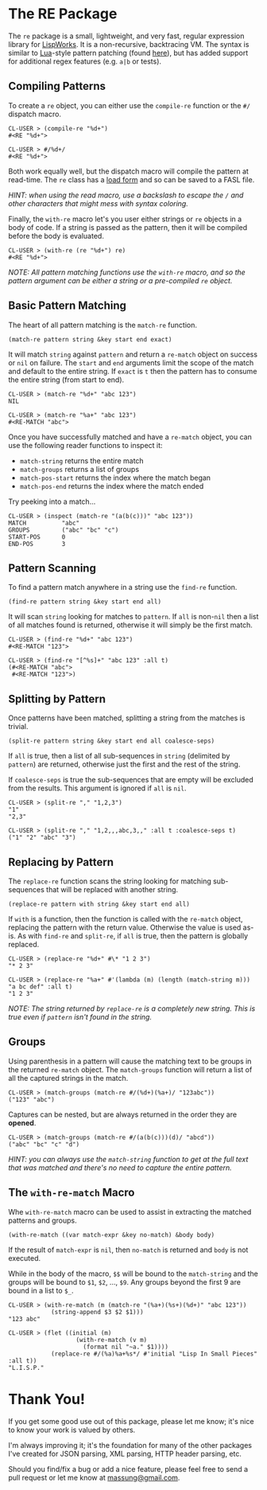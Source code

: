 # The RE Package

The `re` package is a small, lightweight, and very fast, regular expression library for [LispWorks](http://www.lispworks.com). It is a non-recursive, backtracing VM. The syntax is similar to [Lua](http://www.lua.org)-style pattern patching (found [here](http://www.lua.org/pil/20.2.html)), but has added support for additional regex features (e.g. `a|b` or tests).

## Compiling Patterns

To create a `re` object, you can either use the `compile-re` function or the `#/` dispatch macro.

	CL-USER > (compile-re "%d+")
	#<RE "%d+">

	CL-USER > #/%d+/
	#<RE "%d+">

Both work equally well, but the dispatch macro will compile the pattern at read-time. The `re` class has a [load form](http://www.lispworks.com/documentation/HyperSpec/Body/f_mk_ld_.htm#make-load-form) and so can be saved to a FASL file.

*HINT: when using the read macro, use a backslash to escape the `/` and other characters that might mess with syntax coloring.*

Finally, the `with-re` macro let's you user either strings or `re` objects in a body of code. If a string is passed as the pattern, then it will be compiled before the body is evaluated.

	CL-USER > (with-re (re "%d+") re)
	#<RE "%d+">

*NOTE: All pattern matching functions use the `with-re` macro, and so the pattern argument can be either a string or a pre-compiled `re` object.*

## Basic Pattern Matching

The heart of all pattern matching is the `match-re` function.

	(match-re pattern string &key start end exact)
	
It will match `string` against `pattern` and return a `re-match` object on success or `nil` on failure. The `start` and `end` arguments limit the scope of the match and default to the entire string. If `exact` is `t` then the pattern has to consume the entire string (from start to end).

	CL-USER > (match-re "%d+" "abc 123")
	NIL
	
	CL-USER > (match-re "%a+" "abc 123")
	#<RE-MATCH "abc">

Once you have successfully matched and have a `re-match` object, you can use the following reader functions to inspect it:

* `match-string` returns the entire match
* `match-groups` returns a list of groups
* `match-pos-start` returns the index where the match began
* `match-pos-end` returns the index where the match ended

Try peeking into a match...

	CL-USER > (inspect (match-re "(a(b(c)))" "abc 123"))
	MATCH          "abc"
	GROUPS         ("abc" "bc" "c")
	START-POS      0
	END-POS        3

## Pattern Scanning

To find a pattern match anywhere in a string use the `find-re` function.

	(find-re pattern string &key start end all)
	
It will scan `string` looking for matches to `pattern`. If `all` is non-`nil` then a list of all matches found is returned, otherwise it will simply be the first match.

	CL-USER > (find-re "%d+" "abc 123")
	#<RE-MATCH "123">

	CL-USER > (find-re "[^%s]+" "abc 123" :all t)
	(#<RE-MATCH "abc">
	 #<RE-MATCH "123">)

## Splitting by Pattern

Once patterns have been matched, splitting a string from the matches is trivial.
	
	(split-re pattern string &key start end all coalesce-seps)
	
If `all` is true, then a list of all sub-sequences in `string` (delimited by `pattern`) are returned, otherwise just the first and the rest of the string.

If `coalesce-seps` is true the sub-sequences that are empty will be excluded from the results. This argument is ignored if `all` is `nil`.

	CL-USER > (split-re "," "1,2,3")
	"1"
	"2,3"
	
	CL-USER > (split-re "," "1,2,,,abc,3,," :all t :coalesce-seps t)
	("1" "2" "abc" "3")

## Replacing by Pattern

The `replace-re` function scans the string looking for matching sub-sequences that will be replaced with another string.

	(replace-re pattern with string &key start end all)

If `with` is a function, then the function is called with the `re-match` object, replacing the pattern with the return value. Otherwise the value is used as-is. As with `find-re` and `split-re`, if `all` is true, then the pattern is globally replaced.

	CL-USER > (replace-re "%d+" #\* "1 2 3")
	"* 2 3"

	CL-USER > (replace-re "%a+" #'(lambda (m) (length (match-string m))) "a bc def" :all t)
	"1 2 3"

*NOTE: The string returned by `replace-re` is a completely new string. This is true even if `pattern` isn't found in the string.*

## Groups

Using parenthesis in a pattern will cause the matching text to be groups in the returned `re-match` object. The `match-groups` function will return a list of all the captured strings in the match.

	CL-USER > (match-groups (match-re #/(%d+)(%a+)/ "123abc"))
	("123" "abc")

Captures can be nested, but are always returned in the order they are **opened**.

	CL-USER > (match-groups (match-re #/(a(b(c)))(d)/ "abcd"))
	("abc" "bc" "c" "d")

*HINT: you can always use the `match-string` function to get at the full text that was matched and there's no need to capture the entire pattern.*

## The `with-re-match` Macro

Whe `with-re-match` macro can be used to assist in extracting the matched patterns and groups.

	(with-re-match ((var match-expr &key no-match) &body body)

If the result of `match-expr` is `nil`, then `no-match` is returned and `body` is not executed.

While in the body of the macro, `$$` will be bound to the `match-string` and the groups will be bound to `$1`, `$2`, ..., `$9`. Any groups beyond the first 9 are bound in a list to `$_`.
 
	CL-USER > (with-re-match (m (match-re "(%a+)(%s+)(%d+)" "abc 123"))
	            (string-append $3 $2 $1)))
	"123 abc"

	CL-USER > (flet ((initial (m)
	                   (with-re-match (v m)
	                     (format nil "~a." $1))))
	            (replace-re #/(%a)%a+%s*/ #'initial "Lisp In Small Pieces" :all t))
	"L.I.S.P."

# Thank You!

If you get some good use out of this package, please let me know; it's nice to know your work is valued by others.

I'm always improving it; it's the foundation for many of the other packages I've created for JSON parsing, XML parsing, HTTP header parsing, etc.

Should you find/fix a bug or add a nice feature, please feel free to send a pull request or let me know at [massung@gmail.com](mailto:massung@gmail.com).